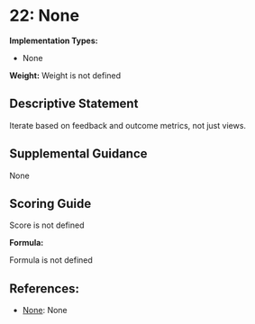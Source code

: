 # 22: None

**Implementation Types:**

- None

**Weight:** Weight is not defined

## Descriptive Statement

Iterate based on feedback and outcome metrics, not just views.

## Supplemental Guidance

None

## Scoring Guide

Score is not defined

**Formula:**

Formula is not defined

## References:

- [None](None): None
